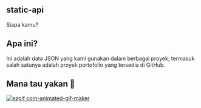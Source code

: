 ## static-api
Siapa kamu?

## Apa ini?
Ini adalah data JSON yang kami gunakan dalam berbagai proyek, termasuk salah satunya adalah proyek portofolio yang tersedia di GitHub.

## Mana tau yakan 💸
[![ezgif com-animated-gif-maker](https://github.com/user-attachments/assets/17497ff2-bdb1-4b98-979a-8c6adf47969a)](https://saweria.co/pulpjetty)
